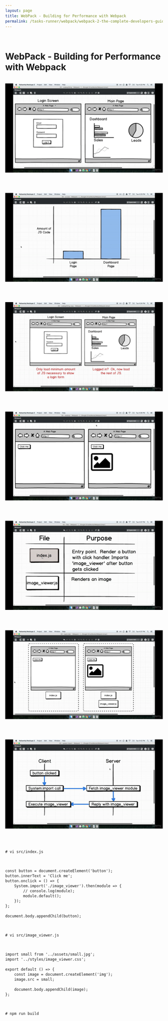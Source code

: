 ```yaml
---
layout: page
title: WebPack - Building for Performance with Webpack
permalink: /tasks-runner/webpack/webpack-2-the-complete-developers-guide/building-for-performance-with-webpack/
---
```


<br/>

# WebPack - Building for Performance with Webpack

<br/>

<div align="center">
    <img src="/img/webpack/building-for-performance-with-webpack-01.png" alt="building for performance with webpack">
</div>

<br/><br/>

<div align="center">
    <img src="/img/webpack/building-for-performance-with-webpack-02.png" alt="building for performance with webpack">
</div>

<br/><br/>

<div align="center">
    <img src="/img/webpack/building-for-performance-with-webpack-03.png" alt="building for performance with webpack">
</div>

<br/><br/>

<div align="center">
    <img src="/img/webpack/building-for-performance-with-webpack-04.png" alt="building for performance with webpack">
</div>

<br/><br/>

<div align="center">
    <img src="/img/webpack/building-for-performance-with-webpack-05.png" alt="building for performance with webpack">
</div>

<br/><br/>

<div align="center">
    <img src="/img/webpack/building-for-performance-with-webpack-07.png" alt="building for performance with webpack">
</div>

<br/><br/>

<div align="center">
    <img src="/img/webpack/building-for-performance-with-webpack-08.png" alt="building for performance with webpack">
</div>

<br/><br/>

    # vi src/index.js

<br/>

    const button = document.createElement('button');
    button.innerText = 'Click me';
    button.onclick = () => {
        System.import('./image_viewer').then(module => {
            // console.log(module);
            module.default();
        });
    };

    document.body.appendChild(button);

<br/>

    # vi src/image_viewer.js

<br/>

    import small from '../assets/small.jpg';
    import '../styles/image_viewer.css';

    export default () => {
        const image = document.createElement('img');
        image.src = small;

        document.body.appendChild(image);
    };

<br/>

    # npm run build
